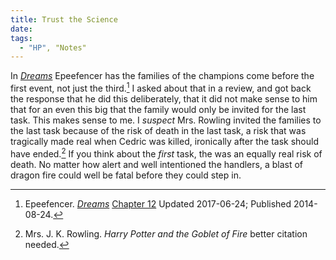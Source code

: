 ```yaml
---
title: Trust the Science
date: 
tags:
  - "HP", "Notes"
---
```



In _[Dreams][fed]_ Epeefencer has the families of the champions come before the
first event, not just the third.[^20210304-2] I asked about that in a review,
and got back the response that he did this deliberately, that it did not make
sense to him that for an even this big that the family would only be invited for
the last task.  This makes sense to me.  I *suspect* Mrs. Rowling invited the
families to the last task because of the risk of death in the last task, a risk
that was tragically made real when Cedric was killed, ironically after the task
should have ended.[^20210304-3]  If you think about the *first* task, the was an
equally real risk of death.  No matter how alert and well intentioned the
handlers, a blast of dragon fire could well be fatal before they could step in.  

[fed]: <https://www.fanfiction.net/s/10655012> 

[^20210304-2]: Epeefencer. _[Dreams](https://www.fanfiction.net/s/10655012)_ 
    [Chapter 12](https://www.fanfiction.net/s/10655012/13/Dreams) Updated 2017-06-24; Published 2014-08-24. 

[^20210304-3]: Mrs. J. K. Rowling. _Harry Potter and the Goblet of Fire_ better citation needed.
